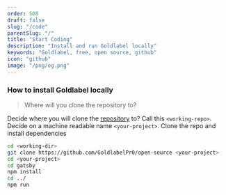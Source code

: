 ```yaml
---
order: 500
draft: false
slug: "/code"
parentSlug: "/"
title: "Start Coding"
description: "Install and run Goldlabel locally"
keywords: "Goldlabel, free, open source, github"
icon: "github"
image: "/png/og.png"
---
```

### How to install Goldlabel locally

> Where will you clone the repository to?

Decide where you will clone the [repository](https://github.com/GoldlabelPr0/open-source) to? Call this `<working-repo>`. Decide on a machine readable name `<your-project>`. Clone the repo and install dependencies

```bash
cd <working-dir>
git clone https://github.com/GoldlabelPr0/open-source <your-project>
cd <your-project>
cd gatsby
npm install
cd ../
npm run
```




